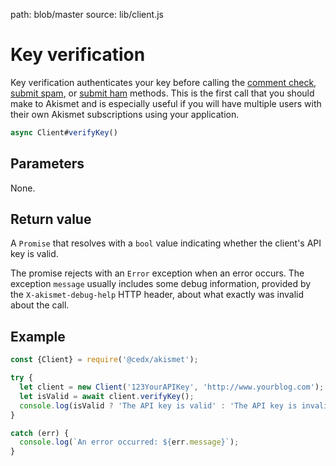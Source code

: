 path: blob/master
source: lib/client.js

# Key verification
Key verification authenticates your key before calling the [comment check](comment-check.md), [submit spam](submit-spam.md), or [submit ham](submit-ham.md) methods. This is the first call that you should make to Akismet and is especially useful if you will have multiple users with their own Akismet subscriptions using your application.

```javascript
async Client#verifyKey()
```

## Parameters
None.

## Return value
A `Promise` that resolves with a `bool` value indicating whether the client's API key is valid.

The promise rejects with an `Error` exception when an error occurs.
The exception `message` usually includes some debug information, provided by the `X-akismet-debug-help` HTTP header, about what exactly was invalid about the call.

## Example

```javascript
const {Client} = require('@cedx/akismet');

try {
  let client = new Client('123YourAPIKey', 'http://www.yourblog.com');
  let isValid = await client.verifyKey();
  console.log(isValid ? 'The API key is valid' : 'The API key is invalid');
}

catch (err) {
  console.log(`An error occurred: ${err.message}`);
}
```

